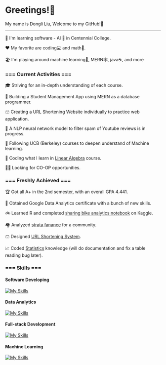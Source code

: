 # Greetings!👋  

My name is Dongli Liu,  Welcome to my GitHub!🏡

----------------------------------------------------------

🌱 I'm learning software - AI 🤖 in Centennial College.  

❤️ My favorite are coding💻 and math🔢.   

🏖️ I'm playing around machine learning🧠, MERN🕸️, java☕, and more  

### === Current Activities ===

🎓 Striving for an in-depth understanding of each course.

🏫 Building a Student Management App using MERN as a database programmer.

🩳 Creating a URL Shortening Website individually to practice web application.

🧬 A NLP neural network model to filter spam of Youtube reviews is in progress.

🎢 Following UCB (Berkeley) courses to deepen understand of Machine learning.

🔢 Coding what I learn in [Linear Algebra](https://github.com/Dongli99/MatrixCalc) course.

👨‍💼 Looking for CO-OP opportunities.

### === Freshly Achieved ===

🏆 Got all A+ in the 2nd semester, with an overall GPA 4.441.

📜 Obtained Google Data Analytics certificate with a bunch of new skills.

🚲 Learned R and completed [sharing bike analytics notebook](https://docs.google.com/presentation/d/1Hk36fAt6Zx2YISS7JFaht5jf18-jFTrqcbvt6S9DnS0/present?slide=id.g287bd23f883_0_125) on Kaggle.

🏘️ Analyzed [strata fanance](https://docs.google.com/presentation/d/1RZidPTdfEYnw-JegUfAAka78iGbZwcCarNc6Dbd8UzE/present?slide=id.p) for a  community.

🩳 Designed [URL Shortening System](https://github.com/Dongli99/SW-Design-USS).

📈 Coded [Statistics](https://github.com/Dongli99/AutoStat) knowledge (will do documentation and fix a table reading bug later).

### === Skills ===

#### Software Developing

[![My Skills](https://skillicons.dev/icons?i=java,python,cs,js,linux,visualstudio,vscode,idea,eclipse,gcp,git,figma&perline=10)](https://skillicons.dev)

#### Data Analytics

[![My Skills](https://skillicons.dev/icons?i=r,python,gcp&perline=10)](https://skillicons.dev)

#### Full-stack Development

[![My Skills](https://skillicons.dev/icons?i=html,css,ps,jquery,bootstrap,js,nodejs,expressjs,react,vite,mongodb,heroku,postman&perline=10)](https://skillicons.dev)

#### Machine Learning

[![My Skills](https://skillicons.dev/icons?i=js,html,css,wasm&perline=10)](https://skillicons.dev)
